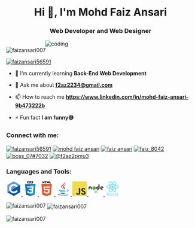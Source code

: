 <h1 align="center">Hi 👋, I'm Mohd Faiz Ansari</h1>
<h3 align="center">Web Developer and Web Designer</h3>

<img align="right" alt="coding" width="400" src="https://user-images.githubusercontent.com/55389276/140866485-8fb1c876-9a8f-4d6a-98dc-08c4981eaf70.gif">

<p align="left"> <img src="https://komarev.com/ghpvc/?username=faizansari007&label=Profile%20views&color=0e75b6&style=flat" alt="faizansari007" /> </p>

<p align="left"> <a href="https://x.com/faizansari56591" target="blank"><img src="https://img.shields.io/x/follow/faizansari56591?logo=x&style=for-the-badge" alt="faizansari56591" /></a> </p>

- 🌱 I’m currently learning **Back-End Web Development**

- 💬 Ask me about **f2az2234@gmail.com**

- 📫 How to reach me **https://www.linkedin.com/in/mohd-faiz-ansari-9b473222b**

- ⚡ Fun fact **I am funny😅**

<h3 align="left">Connect with me:</h3>
<p align="left">
<a href="https://x.com/faizansari56591" target="blank"><img align="center" src="https://raw.githubusercontent.com/rahuldkjain/github-profile-readme-generator/master/src/images/icons/Social/x.svg" alt="faizansari56591" height="30" width="40" /></a>
<a href="https://www.linkedin.com/in/mohd-faiz-ansari-9b473222b" target="blank"><img align="center" src="https://raw.githubusercontent.com/rahuldkjain/github-profile-readme-generator/master/src/images/icons/Social/linked-in-alt.svg" alt="mohd faiz ansari" height="30" width="40" /></a>
<a href="https://www.facebook.com/profile.php?id=100042539775342" target="blank"><img align="center" src="https://raw.githubusercontent.com/rahuldkjain/github-profile-readme-generator/master/src/images/icons/Social/facebook.svg" alt="faiz ansari" height="30" width="40" /></a>
<a href="https://instagram.com/faiz_8042" target="blank"><img align="center" src="https://raw.githubusercontent.com/rahuldkjain/github-profile-readme-generator/master/src/images/icons/Social/instagram.svg" alt="faiz_8042" height="30" width="40" /></a>
<a href="https://discord.gg/boss_07#7032" target="blank"><img align="center" src="https://raw.githubusercontent.com/rahuldkjain/github-profile-readme-generator/master/src/images/icons/Social/discord.svg" alt="boss_07#7032" height="30" width="40" /></a>
<a href="https://auth.geeksforgeeks.org/user/f2az2pmu3" target="blank"><img align="center" src="https://raw.githubusercontent.com/rahuldkjain/github-profile-readme-generator/master/src/images/icons/Social/geeks-for-geeks.svg" alt="@f2az2pmu3" height="30" width="40" /></a>
</p>


<h3 align="left">Languages and Tools:</h3>
<p align="left"> <a href="https://www.cprogramming.com/" target="_blank" rel="noreferrer"> <img src="https://raw.githubusercontent.com/devicons/devicon/master/icons/c/c-original.svg" alt="c" width="40" height="40"/> </a> <a href="https://www.w3schools.com/css/" target="_blank" rel="noreferrer"> <img src="https://raw.githubusercontent.com/devicons/devicon/master/icons/css3/css3-original-wordmark.svg" alt="css3" width="40" height="40"/> </a> <a href="https://www.w3.org/html/" target="_blank" rel="noreferrer"> <img src="https://raw.githubusercontent.com/devicons/devicon/master/icons/html5/html5-original-wordmark.svg" alt="html5" width="40" height="40"/> </a> <a href="https://www.java.com" target="_blank" rel="noreferrer"> <img src="https://raw.githubusercontent.com/devicons/devicon/master/icons/java/java-original.svg" alt="java" width="40" height="40"/> </a> <a href="https://developer.mozilla.org/en-US/docs/Web/JavaScript" target="_blank" rel="noreferrer"> <img src="https://raw.githubusercontent.com/devicons/devicon/master/icons/javascript/javascript-original.svg" alt="javascript" width="40" height="40"/> </a> <a href="https://nodejs.org" target="_blank" rel="noreferrer"> <img src="https://raw.githubusercontent.com/devicons/devicon/master/icons/nodejs/nodejs-original-wordmark.svg" alt="nodejs" width="40" height="40"/> </a> <a href="https://reactjs.org/" target="_blank" rel="noreferrer"> <img src="https://raw.githubusercontent.com/devicons/devicon/master/icons/react/react-original-wordmark.svg" alt="react" width="40" height="40"/> </a> </p>

<p><img align="left" src="https://github-readme-stats.vercel.app/api/top-langs?username=faizansari007&show_icons=true&locale=en&layout=compact" alt="faizansari007" /></p>

<p>&nbsp;<img align="center" src="https://github-readme-stats.vercel.app/api?username=faizansari007&show_icons=true&locale=en" alt="faizansari007" /></p>

<p><img align="center" src="https://github-readme-streak-stats.herokuapp.com/?user=faizansari007&" alt="faizansari007" /></p>
